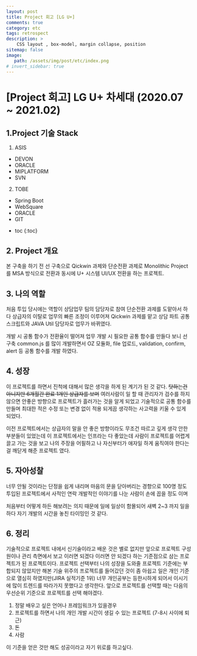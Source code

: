 ```yaml
---
layout: post
title: Project 회고 [LG U+]
comments: true
category: etc
tags: retrospect
description: >
    CSS layout , box-model, margin collapse, position
sitemap: false
image: 
   path: /assets/img/post/etc/index.png
# invert_sidebar: true
---
```


# [Project 회고] LG U+ 차세대 (2020.07 ~ 2021.02)

## 1.Project 기술 Stack  
1. ASIS
  - DEVON
  - ORACLE 
  - MIPLATFORM
  - SVN

2. TOBE
  - Spring Boot
  - WebSquare
  - ORACLE
  - GIT

<!--more-->

* toc
  {:toc}

## 2. Project 개요
본 구축을 하기 전 선 구축으로 Qickwin 과제와 단순전환 과제로 Monolithic Project를 MSA 방식으로 전환과 동시에 U+ 시스템 UI/UX 전환을 하는 프로젝트. 


## 3. 나의 역할 
처음 투입 당시에는 역할이 상담업무 팀의 담당자로 참여 단순전환 과제를 
도맡아서 하다 상급자의 이탈로 업무의 빠른 조정이 이루어져 Qickwin 과제를 맡고 상담 파트 공통 스크립트와 JAVA Util 담당자로 업무가 바뀌였다. 

개발 시 공통 함수가 전환율이 떨어져 업무 개발 시 필요한 공통 함수를 만들다 보니 선구축 common.js 를 많이 개발하면서 OZ 모듈화, file 업로드, validation, confirm, alert 등 공통 함수를 개발 하였다. 

## 4. 성장
이 프로젝트를 하면서 진척에 대해서 많은 생각을 하게 된 계기가 된 것 같다. ~~탓하는건 아니지만 6개월간 완료 1개인 상급자를 보며~~ 여러사람이 일 할 때 관리자가 검수를 하지 않으면 안좋은 방향으로 프로젝트가 흘러가는 것을 알게 되었고 기술적으로 공통 함수를 만들며  최대한 적은 수정 또는 변경 없이 적용 되게끔 생각하는 사고력을 키울 수 있게 되었다. 

이전 프로젝트에서는 상급자의 말을 안 좋은 방향이라도 무조건 따르고 깊게 생각 안한 부분들이 있었는데 이 프로젝트에서는 인프라는 다 좋았는데 사람이 프로젝트를 어렵게 끌고 가는 것을 보고 나의 주장을 어필하고 나 자신부터가 애자일 하게 움직여야 한다는 걸 깨닫게 해준 프로젝트 였다.

## 5. 자아성찰
너무 안될 것이라는 단정을 쉽게 내리며 마음의 문을 닫아버리는 경향으로 100명 정도 투입된 프로젝트에서 사적인 연락 개발적인 이야기를 나눈 사람이 손에 꼽을 정도 이며 

처음부터 어떻게 하든 해보려는 의지 때문에 일에 일상이 함몰되어 새벽 2~3 까지 일을 하다 자기 개발의 시간을 놓친 타이밍인 것 같다. 


## 6. 정리 
기술적으로 프로젝트 내에서 신기술이라고 배운 것은 별로 없지만 앞으로 프로젝트 구성원이나 관리 측면에서 보고 이러면 되겠다 이러면 안 되겠다 하는 기준점으로 삼는 프로젝트가 된 프로젝트이다. 프로젝트 선택부터 나의 성장을 도와줄 프로젝트 기준에는 부합되지 않았지만 해본 기술 위주의 프로젝트를 들어갔던 것이 좀 아쉽고 일은 개인 기준으로 열심히 하였지만(JIRA 실적기준 1위) 너무 개인공부는 등한시하게 되어서 이시기에 많이 트렌드를 따라가지 못했다고 생각한다. 앞으로 프로젝트를 선택할 때는 다음의 우선순위 기준으로 프로젝트를 선택 해야겠다.

1. 정말 배우고 싶은 언어나 프레임워크가 있을경우
2. 프로젝트를 하면서 나의 개인 개발 시간이 생길 수 있는 프로젝트 (7-8시 사이에 퇴근)
3. 돈
4. 사람

이 기준을 얻은 것만 해도 성공이라고 자기 위로를 하고싶다.

  
